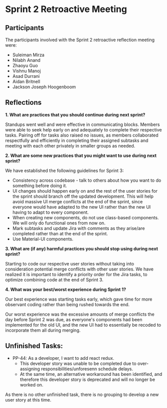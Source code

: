 # Sprint 2 Retroactive Meeting
## Participants
The participants involved with the Sprint 2 retroactive reflection meeting were:
* Suleiman Mirza
* Nilabh Anand
* Zhaoyu Guo
* Vishnu Manoj
* Asad Durrani
* Aidan Britnell
* Jackson Joseph Hoogenboom 

## Reflections
**1. What are practices that you should continue during next sprint?**

Standups went well and were effective in communicating blocks. Members were able to seek help early on and adequately to complete their respective tasks. Pairing off for tasks also raised no issues, as members collaborated respectfully and efficiently in completing their assigned subtasks and meeting with each other privately in smaller groups as needed.

**2. What are some new practices that you might want to use during next sprint?**

We have established the following guidelines for Sprint 3:
* Consistency across codebase - talk to others about how you want to do something before doing it.
* UI changes should happen early on and the rest of the user stories for the sprint should branch off the updated development. This will help avoid massive UI merge conflicts at the end of the sprint, since everyone would have adapted to the new UI rather than the new UI having to adapt to every component.
* When creating new components, do not use class-based components. We will only do functional ones from now on.
* Mark subtasks and update Jira with comments as they arise/are completed rather than at the end of the sprint.
* Use Material-UI components.

**3. What are (if any) harmful practices you should stop using during next sprint?**

Starting to code our respective user stories without taking into consideration potential merge conflicts with other user stories. We have realized it is important to identify a priority order for the Jira tasks, to optimize combining code at the end of Sprint 3.

**4. What was your best/worst experience during Sprint 1?**

Our best experience was starting tasks early, which gave time for more observant coding rather than being rushed towards the end.

Our worst experience was the excessive amounts of merge conflicts the day before Sprint 2 was due, as everyone's components had been implemented for the old UI, and the new UI had to essentially be recoded to incorporate them all during merging. 

## Unfinished Tasks:
* PP-44: As a developer, I want to add react redux.
  * This developer story was unable to be completed due to over-assigning responsibilities/unforesenn schedule delays. 
  * At the same time, an alternative workaround has been identified, and therefore this developer story is deprecated and will no longer be worked on.
  
As there is no other unfinished task, there is no grouping to develop a new user story at this time.
